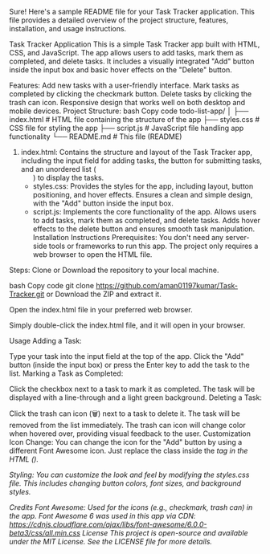 Sure! Here's a sample README file for your Task Tracker application. This file provides a detailed overview of the project structure, features, installation, and usage instructions.

Task Tracker Application
This is a simple Task Tracker app built with HTML, CSS, and JavaScript. The app allows users to add tasks, mark them as completed, and delete tasks. It includes a visually integrated "Add" button inside the input box and basic hover effects on the "Delete" button.

Features:
Add new tasks with a user-friendly interface.
Mark tasks as completed by clicking the checkmark button.
Delete tasks by clicking the trash can icon.
Responsive design that works well on both desktop and mobile devices.
Project Structure:
bash
Copy code
todo-list-app/
│
├── index.html # HTML file containing the structure of the app
├── styles.css # CSS file for styling the app
├── script.js # JavaScript file handling app functionality
└── README.md # This file (README)

1. index.html:
   Contains the structure and layout of the Task Tracker app, including the input field for adding tasks, the button for submitting tasks, and an unordered list (<ul>) to display the tasks.
2. styles.css:
   Provides the styles for the app, including layout, button positioning, and hover effects.
   Ensures a clean and simple design, with the "Add" button inside the input box.
3. script.js:
   Implements the core functionality of the app.
   Allows users to add tasks, mark them as completed, and delete tasks.
   Adds hover effects to the delete button and ensures smooth task manipulation.
   Installation Instructions
   Prerequisites:
   You don't need any server-side tools or frameworks to run this app. The project only requires a web browser to open the HTML file.

Steps:
Clone or Download the repository to your local machine.

bash
Copy code
git clone https://github.com/aman01197kumar/Task-Tracker.git
or Download the ZIP and extract it.

Open the index.html file in your preferred web browser.

Simply double-click the index.html file, and it will open in your browser.

Usage
Adding a Task:

Type your task into the input field at the top of the app.
Click the "Add" button (inside the input box) or press the Enter key to add the task to the list.
Marking a Task as Completed:

Click the checkbox next to a task to mark it as completed. The task will be displayed with a line-through and a light green background.
Deleting a Task:

Click the trash can icon (🗑️) next to a task to delete it. The task will be removed from the list immediately.
The trash can icon will change color when hovered over, providing visual feedback to the user.
Customization
Icon Change: You can change the icon for the "Add" button by using a different Font Awesome icon. Just replace the class inside the <i> tag in the HTML (<i class="fas fa-level-down-alt"></i>).

Styling: You can customize the look and feel by modifying the styles.css file. This includes changing button colors, font sizes, and background styles.

Credits
Font Awesome: Used for the icons (e.g., checkmark, trash can) in the app.
Font Awesome 6 was used in this app via CDN: https://cdnjs.cloudflare.com/ajax/libs/font-awesome/6.0.0-beta3/css/all.min.css
License
This project is open-source and available under the MIT License. See the LICENSE file for more details.
